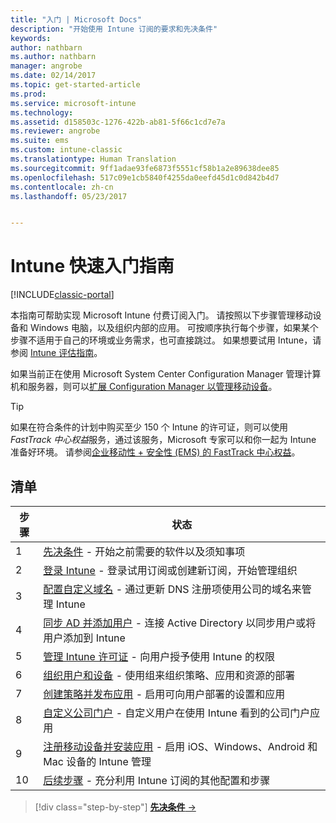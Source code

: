 ```yaml
---
title: "入门 | Microsoft Docs"
description: "开始使用 Intune 订阅的要求和先决条件"
keywords: 
author: nathbarn
ms.author: nathbarn
manager: angrobe
ms.date: 02/14/2017
ms.topic: get-started-article
ms.prod: 
ms.service: microsoft-intune
ms.technology: 
ms.assetid: d158503c-1276-422b-ab81-5f66c1cd7e7a
ms.reviewer: angrobe
ms.suite: ems
ms.custom: intune-classic
ms.translationtype: Human Translation
ms.sourcegitcommit: 9ff1adae93fe6873f5551cf58b1a2e89638dee85
ms.openlocfilehash: 517c09e1cb5840f4255da0eefd45d1c0d842b4d7
ms.contentlocale: zh-cn
ms.lasthandoff: 05/23/2017


---
```



# <a name="intune-quick-start-guide"></a>Intune 快速入门指南

[!INCLUDE[classic-portal](../includes/classic-portal.md)]

本指南可帮助实现 Microsoft Intune 付费订阅入门。 请按照以下步骤管理移动设备和 Windows 电脑，以及组织内部的应用。 可按顺序执行每个步骤，如果某个步骤不适用于自己的环境或业务需求，也可直接跳过。 如果想要试用 Intune，请参阅 [Intune 评估指南](/intune-classic/understand-explore/get-started-with-a-30-day-trial-of-microsoft-intune)。  

如果当前正在使用 Microsoft System Center Configuration Manager 管理计算机和服务器，则可以[扩展 Configuration Manager 以管理移动设备](https://docs.microsoft.com/sccm/mdm/understand/choose-between-standalone-intune-and-hybrid-mobile-device-management)。

>[!TIP]
>如果在符合条件的计划中购买至少 150 个 Intune 的许可证，则可以使用 *FastTrack 中心权益*服务，通过该服务，Microsoft 专家可以和你一起为 Intune 准备好环境。 请参阅[企业移动性 + 安全性 (EMS) 的 FastTrack 中心权益](https://docs.microsoft.com/enterprise-mobility-security/Solutions/enterprise-mobility-fasttrack-program)。

## <a name="checklist"></a>清单

| 步骤 | 状态  |
| ------------- |-------------|
| 1  | [先决条件](what-to-know-before-you-start-microsoft-intune.md) - 开始之前需要的软件以及须知事项|
| 2 |  [登录 Intune](start-with-a-paid-subscription-to-microsoft-intune-step-1.md) - 登录试用订阅或创建新订阅，开始管理组织   |  
| 3 | [配置自定义域名](start-with-a-paid-subscription-to-microsoft-intune-step-2.md) - 通过更新 DNS 注册项使用公司的域名来管理 Intune   |
| 4 | [同步 AD 并添加用户](start-with-a-paid-subscription-to-microsoft-intune-step-3.md) - 连接 Active Directory 以同步用户或将用户添加到 Intune  |
| 5 | [管理 Intune 许可证](start-with-a-paid-subscription-to-microsoft-intune-step-4.md) - 向用户授予使用 Intune 的权限|
| 6 | [组织用户和设备](start-with-a-paid-subscription-to-microsoft-intune-step-5.md) - 使用组来组织策略、应用和资源的部署 |
| 7 | [创建策略并发布应用](start-with-a-paid-subscription-to-microsoft-intune-step-6.md) - 启用可向用户部署的设置和应用 |
| 8 | [自定义公司门户](start-with-a-paid-subscription-to-microsoft-intune-step-7.md) - 自定义用户在使用 Intune 看到的公司门户应用  |
| 9 | [注册移动设备并安装应用](start-with-a-paid-subscription-to-microsoft-intune-step-8.md) - 启用 iOS、Windows、Android 和 Mac 设备的 Intune 管理 |
|10 | [后续步骤](post-configuration-tasks.md) - 充分利用 Intune 订阅的其他配置和步骤|


>[!div class="step-by-step"]
[**先决条件** &rarr;](what-to-know-before-you-start-microsoft-intune.md)

